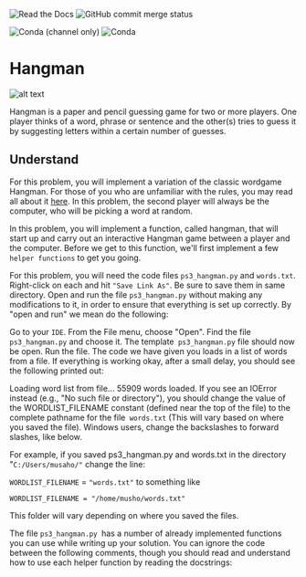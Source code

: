 
![Read the Docs](https://img.shields.io/readthedocs/pip?style=plastic)
![GitHub commit merge status](https://img.shields.io/github/commit-status/mushahidmehdi/Full-Stack-Web-Application/main/c49a9cf916c11d163b7b4d1256b89c211793d6ee)

![Conda (channel only)](https://img.shields.io/conda/vn/conda-forge/python?style=plastic)
![Conda](https://img.shields.io/conda/pn/conda-forge/python)



# Hangman
![alt text](https://upload.wikimedia.org/wikipedia/commons/thumb/f/f4/Hangman_game.jpg/220px-Hangman_game.jpg "Hang Man")

Hangman is a paper and pencil guessing game for two or more players. One player thinks of a word, phrase or
sentence and the other(s) tries to guess it by suggesting letters within a certain number of guesses.

## Understand
For this problem, you will implement a variation of the classic wordgame Hangman. For those of you who are unfamiliar with the rules, you may read all about it [here](https://en.wikipedia.org/wiki/Hangman_(game)). In this problem, the second player will always be the computer, who will be picking a word at random.

In this problem, you will implement a function, called hangman, that will start up and carry out an interactive Hangman game between a player and the computer. Before we get to this function, we'll first implement a few `helper functions` to get you going.

For this problem, you will need the code files `ps3_hangman.py` and `words.txt`. Right-click on each and hit `"Save Link As"`. Be sure to save them in same directory. Open and run the file `ps3_hangman.py` without making any modifications to it, in order to ensure that everything is set up correctly. By "open and run" we mean do the following:

Go to your `IDE`. From the File menu, choose "Open".
Find the file `ps3_hangman.py` and choose it.
The template` ps3_hangman.py` file should now be open. Run the file.
The code we have given you loads in a list of words from a file. If everything is working okay, after a small delay, you should see the following printed out:


Loading word list from file...
55909 words loaded.
If you see an IOError instead (e.g., "No such file or directory"), you should change the value of the WORDLIST_FILENAME constant (defined near the top of the file) to the complete pathname for the file` words.txt` (This will vary based on where you saved the file). Windows users, change the backslashes to forward slashes, like below.

For example, if you saved ps3_hangman.py and words.txt in the directory "`C:/Users/musaho/"` change the line: 

`WORDLIST_FILENAME` = `"words.txt"`  to something like

`WORDLIST_FILENAME = "/home/musho/words.txt"`

This folder will vary depending on where you saved the files.

The file `ps3_hangman.py `has a number of already implemented functions you can use while writing up your solution. You can ignore the code between the following comments, though you should read and understand how to use each helper function by reading the docstrings:


 
